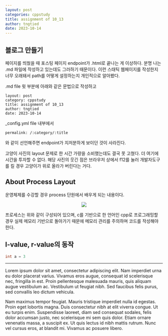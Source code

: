 ```yaml
---
layout: post
categories: cppstudy
title: assignment of 10_13
author: tngtied
date: 2023-10-14
---
```


## 블로그 만들기

페이지를 띄웠을 때 포스팅 페이지 endpoint가 .html로 끝나는 게 이상하다. 분명 나는 .md 파일에 작성하고 있는데도 그러하기 때문이다. 이런 스태틱 웹페이지를 작성한지 너무 오래돼서 path를 어떻게 설정하는지 개인적으로 알아봤다. 

.md file 윗 부분에 아래와 같은 문법으로 작성하고
```
layout: post
category: cppstudy
title: assignment of 10_13
author: tngtied
date: 2023-10-14
```
_config.yml file 내부에서 
```
permalink: /:category/:title
```
와 같이 선언해주면 endpoint가 지저분하게 보이던 것이 사라진다.

고양이 사진의 layout 문제로 한 시간 가량을 소비했는데도 결국 못 고쳤다. 더 여기에 시간을 투자할 수 없다. 
해당 사진의 웃긴 점은  브라우저 상에서 f12를 눌러 개발자도구를 킬 경우 고양이가 위로 올라가 버린다는 거다.

## About Process Layout

운영체제를 수강할 경우 process 단원에서 배우게 되는 내용이다.

<center><img src="source/static/img/231014-processLayout.png"/></center>

프로세스는 위와 같이 구성되어 있으며, c를 기반으로 한 언어인 cpp로 프로그래밍할 경우 실제 메모리 기반으로 돌아가기 때문에 메모리 관리를 주의하며 코드를 작성해야 한다.

## l-value, r-value의 동작

```c
int a = 3
```
-----

Lorem ipsum dolor sit amet, consectetur adipiscing elit. Nam imperdiet urna eu dolor placerat varius. Vivamus eros augue, consequat id scelerisque nec, fringilla in est. Proin pellentesque malesuada mauris, quis aliquam augue vestibulum ac. Vestibulum ut feugiat nibh. Sed faucibus felis purus, sed convallis leo dictum vehicula. 

Nam maximus tempor feugiat. Mauris tristique imperdiet nulla id egestas. Proin eget lobortis magna. Duis consectetur nibh at elit viverra congue. Ut eu turpis enim. Suspendisse laoreet, diam sed consequat sodales, felis dolor accumsan justo, nec scelerisque mi sem quis dolor. Etiam ornare venenatis massa, a suscipit ex. Ut quis lectus id nibh mattis rutrum. Nunc vel cursus eros, at blandit mi. Vivamus ac posuere libero.